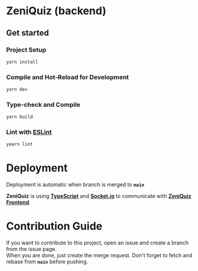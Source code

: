 # ZeniQuiz (backend)

## Get started

### Project Setup

```sh
yarn install
```

### Compile and Hot-Reload for Development

```sh
yarn dev
```

### Type-check and Compile

```sh
yarn build
```

### Lint with [ESLint](https://eslint.org)

```sh
yearn lint
```

# Deployment

Deployment is automatic when branch is merged to **`main`**

**ZeniQuiz** is using **[TypeScript](https://www.typescriptlang.org/)** and **[Socket.io](https://socket.io/)** to communicate with **[ZeniQuiz Frontend]()**.

# Contribution Guide

If you want to contribute to this project, open an issue and create a branch from the issue page.  
When you are done, just create the merge request. Don't forget to fetch and rebase from **`main`** before pushing.